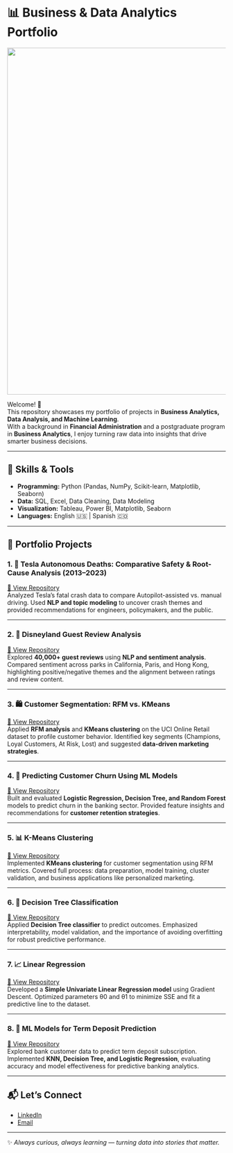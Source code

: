 # 📊 Business & Data Analytics Portfolio  

<p align="center">
  <img src="./what-is-data-analytics-mads.jpg" width="800"/>
</p>

Welcome! 👋  
This repository showcases my portfolio of projects in **Business Analytics, Data Analysis, and Machine Learning**.  
With a background in **Financial Administration** and a postgraduate program in **Business Analytics**, I enjoy turning raw data into insights that drive smarter business decisions.  

---

## 🔧 Skills & Tools  
- **Programming:** Python (Pandas, NumPy, Scikit-learn, Matplotlib, Seaborn)  
- **Data:** SQL, Excel, Data Cleaning, Data Modeling  
- **Visualization:** Tableau, Power BI, Matplotlib, Seaborn  
- **Languages:** English 🇺🇸 | Spanish 🇨🇴  

---

## 📂 Portfolio Projects  

### 1. 🚗 Tesla Autonomous Deaths: Comparative Safety & Root-Cause Analysis (2013–2023)  
[🔗 View Repository](https://github.com/GeraldineReinoso/Tesla-Autonomous-Deaths-Comparative-Safety-And-Root-Cause-Analysis-)  
Analyzed Tesla’s fatal crash data to compare Autopilot-assisted vs. manual driving. Used **NLP and topic modeling** to uncover crash themes and provided recommendations for engineers, policymakers, and the public.  

---

### 2. 🏰 Disneyland Guest Review Analysis  
[🔗 View Repository](https://github.com/GeraldineReinoso/Disneyland-Guest-Review-Analysis)  
Explored **40,000+ guest reviews** using **NLP and sentiment analysis**. Compared sentiment across parks in California, Paris, and Hong Kong, highlighting positive/negative themes and the alignment between ratings and review content.  

---

### 3. 🛍️ Customer Segmentation: RFM vs. KMeans  
[🔗 View Repository](https://github.com/GeraldineReinoso/Customer-Segmentation-RFM-vs-KMeans)  
Applied **RFM analysis** and **KMeans clustering** on the UCI Online Retail dataset to profile customer behavior. Identified key segments (Champions, Loyal Customers, At Risk, Lost) and suggested **data-driven marketing strategies**.  

---

### 4. 🏦 Predicting Customer Churn Using ML Models  
[🔗 View Repository](https://github.com/GeraldineReinoso/Final-Project-Predictive-Analysis)  
Built and evaluated **Logistic Regression, Decision Tree, and Random Forest** models to predict churn in the banking sector. Provided feature insights and recommendations for **customer retention strategies**.  

---

### 5. 📊 K-Means Clustering  
[🔗 View Repository](https://github.com/GeraldineReinoso/K-Means-Clustering)  
Implemented **KMeans clustering** for customer segmentation using RFM metrics. Covered full process: data preparation, model training, cluster validation, and business applications like personalized marketing.  

---

### 6. 🌳 Decision Tree Classification  
[🔗 View Repository](https://github.com/GeraldineReinoso/Decision-Tree-Classification)  
Applied **Decision Tree classifier** to predict outcomes. Emphasized interpretability, model validation, and the importance of avoiding overfitting for robust predictive performance.  

---

### 7. 📈 Linear Regression  
[🔗 View Repository](https://github.com/GeraldineReinoso/Linear-Regression)  
Developed a **Simple Univariate Linear Regression model** using Gradient Descent. Optimized parameters θ0 and θ1 to minimize SSE and fit a predictive line to the dataset.  

---

### 8. 🧠 ML Models for Term Deposit Prediction  
[🔗 View Repository](https://github.com/GeraldineReinoso/ML-Models)  
Explored bank customer data to predict term deposit subscription. Implemented **KNN, Decision Tree, and Logistic Regression**, evaluating accuracy and model effectiveness for predictive banking analytics.  

---

## 📬 Let’s Connect  
- [LinkedIn](https://www.linkedin.com/in/geraldine-reinoso/)  
- [Email](mailto:geraldine.reinosov@gmail.com)  

---
✨ *Always curious, always learning — turning data into stories that matter.*  
